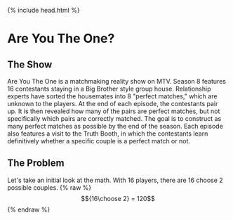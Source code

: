 {% include head.html %}

# Are You The One?

## The Show
Are You The One is a matchmaking reality show on MTV. Season 8 features 16 contestants staying in a Big Brother style group house. Relationship experts have sorted the housemates into 8 "perfect matches," which are unknown to the players. At the end of each episode, the contestants pair up. It is then revealed how many of the pairs are perfect matches, but not specifically which pairs are correctly matched. The goal is to construct as many perfect matches as possible by the end of the season. Each episode also features a visit to the Truth Booth, in which the contestants learn definitively whether a specific couple is a perfect match or not.

## The Problem
Let's take an initial look at the math. With 16 players, there are 16 choose 2 possible couples.
{% raw %}
  $${16\choose 2} = 120$$
{% endraw %}
